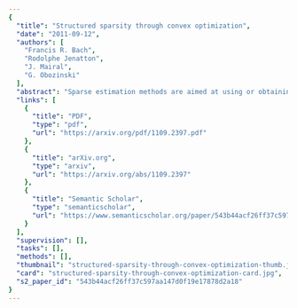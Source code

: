 ```yaml
---
{
  "title": "Structured sparsity through convex optimization",
  "date": "2011-09-12",
  "authors": [
    "Francis R. Bach",
    "Rodolphe Jenatton",
    "J. Mairal",
    "G. Obozinski"
  ],
  "abstract": "Sparse estimation methods are aimed at using or obtaining parsimonious representations of data or models. While naturally cast as a combinatorial optimization problem, variable or feature selection admits a convex relaxation through the regularization by the $\\ell_1$-norm. In this paper, we consider situations where we are not only interested in sparsity, but where some structural prior knowledge is available as well. We show that the $\\ell_1$-norm can then be extended to structured norms built on either disjoint or overlapping groups of variables, leading to a flexible framework that can deal with various structures. We present applications to unsupervised learning, for structured sparse principal component analysis and hierarchical dictionary learning, and to supervised learning in the context of non-linear variable selection.",
  "links": [
    {
      "title": "PDF",
      "type": "pdf",
      "url": "https://arxiv.org/pdf/1109.2397.pdf"
    },
    {
      "title": "arXiv.org",
      "type": "arxiv",
      "url": "https://arxiv.org/abs/1109.2397"
    },
    {
      "title": "Semantic Scholar",
      "type": "semanticscholar",
      "url": "https://www.semanticscholar.org/paper/543b44acf26ff37c597aa147d0f19e17878d2a18"
    }
  ],
  "supervision": [],
  "tasks": [],
  "methods": [],
  "thumbnail": "structured-sparsity-through-convex-optimization-thumb.jpg",
  "card": "structured-sparsity-through-convex-optimization-card.jpg",
  "s2_paper_id": "543b44acf26ff37c597aa147d0f19e17878d2a18"
}
---
```


